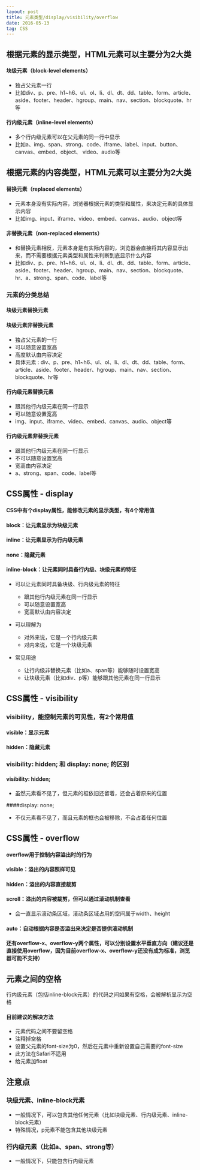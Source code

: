 ```yaml
---
layout: post
title: 元素类型/display/visibility/overflow
date: 2016-05-13
tag: CSS
---
```




## 根据元素的显示类型，HTML元素可以主要分为2大类

#### 块级元素（block-level elements）

* 独占父元素一行
* 比如div、p、pre、h1~h6、ul、ol、li、dl、dt、dd、table、form、article、aside、footer、header、hgroup、main、nav、section、blockquote、hr等

#### 行内级元素（inline-level elements）

* 多个行内级元素可以在父元素的同一行中显示
* 比如a、img、span、strong、code、iframe、label、input、button、canvas、embed、object、 video、audio等

## 根据元素的内容类型，HTML元素可以主要分为2大类

#### 替换元素（replaced elements）

* 元素本身没有实际内容，浏览器根据元素的类型和属性，来决定元素的具体显示内容
* 比如img、input、iframe、video、embed、canvas、audio、object等

#### 非替换元素（non-replaced elements）

* 和替换元素相反，元素本身是有实际内容的，浏览器会直接将其内容显示出来，而不需要根据元素类型和属性来判断到底显示什么内容
* 比如div、p、pre、h1~h6、ul、ol、li、dl、dt、dd、table、form、article、aside、footer、header、hgroup、main、nav、section、blockquote、hr、a、strong、span、code、label等

### 元素的分类总结

#### 块级元素替换元素

#### 块级元素非替换元素

* 独占父元素的一行
* 可以随意设置宽高
* 高度默认由内容决定
* 具体元素 : div、p、pre、h1~h6、ul、ol、li、dl、dt、dd、table、form、article、aside、footer、header、hgroup、main、nav、section、blockquote、hr等

#### 行内级元素替换元素

* 跟其他行内级元素在同一行显示
* 可以随意设置宽高
* img、input、iframe、video、embed、canvas、audio、object等

#### 行内级元素非替换元素

* 跟其他行内级元素在同一行显示
* 不可以随意设置宽高
* 宽高由内容决定
* a、strong、span、code、label等


## CSS属性 - display

#### CSS中有个display属性，能修改元素的显示类型，有4个常用值
#### block：让元素显示为块级元素
#### inline：让元素显示为行内级元素
#### none：隐藏元素
#### inline-block：让元素同时具备行内级、块级元素的特征

* 可以让元素同时具备块级、行内级元素的特征
	* 跟其他行内级元素在同一行显示
	* 可以随意设置宽高
	* 宽高默认由内容决定

* 可以理解为
	* 对外来说，它是一个行内级元素
	* 对内来说，它是一个块级元素

* 常见用途
	* 让行内级非替换元素（比如a、span等）能够随时设置宽高
	* 让块级元素（比如div、p等）能够跟其他元素在同一行显示

## CSS属性 - visibility

### visibility，能控制元素的可见性，有2个常用值

#### visible：显示元素
#### hidden：隐藏元素

### visibility: hidden; 和 display: none; 的区别
#### visibility: hidden;
* 虽然元素看不见了，但元素的框依旧还留着，还会占着原来的位置

####display: none;
* 不仅元素看不见了，而且元素的框也会被移除，不会占着任何位置


## CSS属性 - overflow

#### overflow用于控制内容溢出时的行为
#### visible：溢出的内容照样可见
#### hidden：溢出的内容直接裁剪
#### scroll：溢出的内容被裁剪，但可以通过滚动机制查看
* 会一直显示滚动条区域，滚动条区域占用的空间属于width、height

#### auto：自动根据内容是否溢出来决定是否提供滚动机制

#### 还有overflow-x、overflow-y两个属性，可以分别设置水平垂直方向（建议还是直接使用overflow，因为目前overflow-x、overflow-y还没有成为标准，浏览器可能不支持）

## 元素之间的空格
行内级元素（包括inline-block元素）的代码之间如果有空格，会被解析显示为空格

#### 目前建议的解决方法

* 元素代码之间不要留空格
* 注释掉空格
* 设置父元素的font-size为0，然后在元素中重新设置自己需要的font-size
* 此方法在Safari不适用
* 给元素加float


## 注意点

### 块级元素、inline-block元素
* 一般情况下，可以包含其他任何元素（比如块级元素、行内级元素、inline-block元素）
* 特殊情况，p元素不能包含其他块级元素

### 行内级元素（比如a、span、strong等）
* 一般情况下，只能包含行内级元素




















	
